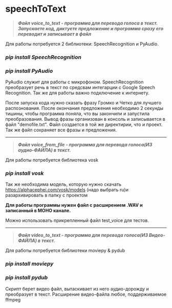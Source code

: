 # speechToText

>***Файл voice_to_text - программа для перевода голоса в текст. Запускаете код, диктуете предложение и программа сразу его переводит и записывает в файл***

Для работы потребуется 2 библиотеки: SpeechRecognition и PyAudio.

***<h3>pip install SpeechRecognition</h3>***

***<h3>pip install PyAudio</h3>***

PyAudio служит для работы с микрофоном.
SpeechRecognition преобразует речь в текст по средсвам интегарции с Google Speech Recognition.
Так же для работы важно подключение к интернету.

После запуска кода нужно сказать фразу Громко и Четко для лучшего распознования.
После окончания предложения необходимо 2 секунды тишины, чтобы программа поняла, что вы закончили и запустила преобразования.
Вывод фразы организован в консоль и записывается в файл "demofile.txt". Файл создается в той же директирии, что и проект.
Так же файл сохраняет все фразы и предложения. 


---

>***Файл voice_from_file - программа для перевода голоса(ИЗ аудио-ФАЙЛА) в текст.***

Для работы потребуется библиотека vosk
***<h3>pip install vosk</h3>***

Так же необходима модель, которую нужно скачать https://alphacephei.com/vosk/models (надо выбрать ru)и разархивировать в папку с проектом

**Для работы программы нужен файл с расширением .WAV и записанный в МОНО канале.**

Можно использовать прикрепленный файл test_voice для тестов.

---

>***Файл video_to_text - программа для перевода голоса(ИЗ Видео-ФАЙЛА) в текст.***

Для работы потребуется библиотеки moviepy & pydub
***<h3>pip install moviepy</h3>***

***<h3>pip install pydub</h3>***

Скрипт берет видео файл, вытаскивает из него аудио-дорожду и преобразует в текст.
Расширение видео-файла любое, поддерживаемое ffmpeg

